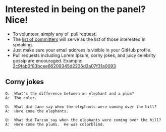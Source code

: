 # Interested in being on the panel?  Nice!
* To volunteer, simply any ol' pull request.
* The [list of committers](https://github.com/amorphid/ruby_javascript_testing_panel_discussion/commits/master/volunteer_panelists.md) will serve as the list of those interested in speaking.
* Just make sure your email address is visible in your GitHub profile.
* Pull requests including Lorem Ipsum, corny jokes, and juicy celebrity gossip are encouraged.  Example:  [2c9fab0f83bcee66209345d2235d3a07f31a0093](https://github.com/amorphid/ruby_javascript_testing_panel_discussion/commit/2c9fab0f83bcee66209345d2235d3a07f31a0093)

## Corny jokes

```
Q:  What's the difference between an elephant and a plum?
A:  The color.

Q:  What did Jane say when the elephants were coming over the hill?
A:  Here come the elephants.

Q:  What did Tarzan say when the elephants were coming over the hill?
A:  Here come the plums.  He was colorblind.
```
